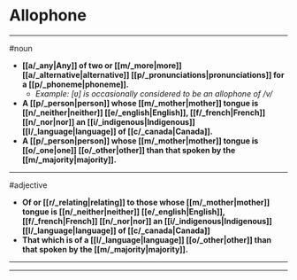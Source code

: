 # Allophone
---
#noun
- **[[a/_any|Any]] of two or [[m/_more|more]] [[a/_alternative|alternative]] [[p/_pronunciations|pronunciations]] for a [[p/_phoneme|phoneme]].**
	- _Example: [ʋ] is occasionally considered to be an allophone of /v/_
- **A [[p/_person|person]] whose [[m/_mother|mother]] tongue is [[n/_neither|neither]] [[e/_english|English]], [[f/_french|French]] [[n/_nor|nor]] an [[i/_indigenous|Indigenous]] [[l/_language|language]] of [[c/_canada|Canada]].**
- **A [[p/_person|person]] whose [[m/_mother|mother]] tongue is [[o/_one|one]] [[o/_other|other]] than that spoken by the [[m/_majority|majority]].**
---
#adjective
- **Of or [[r/_relating|relating]] to those whose [[m/_mother|mother]] tongue is [[n/_neither|neither]] [[e/_english|English]], [[f/_french|French]] [[n/_nor|nor]] an [[i/_indigenous|Indigenous]] [[l/_language|language]] of [[c/_canada|Canada]]**
- **That which is of a [[l/_language|language]] [[o/_other|other]] than that spoken by the [[m/_majority|majority]].**
---
---
